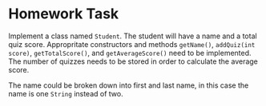 # Homework Task

Implement a class named `Student`. The student will have a name and a total quiz score. Appropritate constructors and methods `getName()`, `addQuiz(int score)`, `getTotalScore()`, and `getAverageScore()` need to be implemented. The number of quizzes needs to be stored in order to calculate the average score.

The name could be broken down into first and last name, in this case the name is one `String` instead of two. 
